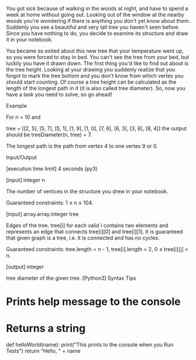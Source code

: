 You got sick because of walking in the woods at night, and have to spend a week at home without going out. Looking out of the window at the nearby woods you're wondering if there is anything you don't yet know about them. Suddenly you see a beautiful and very tall tree you haven't seen before. Since you have nothing to do, you decide to examine its structure and draw it in your notebook.

You became so exited about this new tree that your temperature went up, so you were forced to stay in bed. You can't see the tree from your bed, but luckily you have it drawn down. The first thing you'd like to find out about is the tree height. Looking at your drawing you suddenly realize that you forgot to mark the tree bottom and you don't know from which vertex you should start counting. Of course a tree height can be calculated as the length of the longest path in it (it is also called tree diameter). So, now you have a task you need to solve, so go ahead!

Example

For n = 10 and

tree = [[2, 5], [5, 7], [5, 1], [1, 9], [1, 0], [7, 6], [6, 3], [3, 8], [8, 4]]
the output should be treeDiameter(n, tree) = 7.



The longest path is the path from vertex 4 to one vertex 9 or 0.

Input/Output

[execution time limit] 4 seconds (py3)

[input] integer n

The number of vertices in the structure you drew in your notebook.

Guaranteed constraints:
1 ≤ n ≤ 104.

[input] array.array.integer tree

Edges of the tree. tree[i] for each valid i contains two elements and represents an edge that connects tree[i][0] and tree[i][1].
It is guaranteed that given graph is a tree, i.e. it is connected and has no cycles.

Guaranteed constraints:
tree.length = n - 1,
tree[i].length = 2,
0 ≤ tree[i][j] < n.

[output] integer

tree diameter of the given tree.
[Python3] Syntax Tips

# Prints help message to the console
# Returns a string
def helloWorld(name):
    print("This prints to the console when you Run Tests")
    return "Hello, " + name
